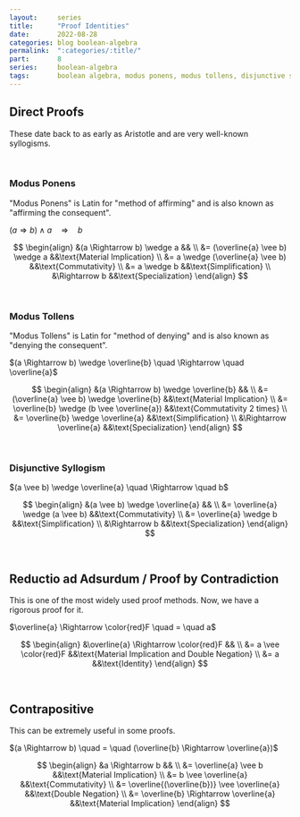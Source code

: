 ```yaml
---
layout:     series
title:      "Proof Identities"
date:       2022-08-28
categories: blog boolean-algebra
permalink:  ":categories/:title/"
part:       8
series:     boolean-algebra
tags:       boolean algebra, modus ponens, modus tollens, disjunctive syllogism, reductio ad absurdum, contrapositive
---
```


## Direct Proofs

These date back to as early as Aristotle and are very well-known syllogisms.

<br>

### Modus Ponens

"Modus Ponens" is Latin for "method of affirming" and is also known as "affirming the consequent".

$(a \Rightarrow b) \wedge a \quad \Rightarrow \quad b$

$$
\begin{align}
    &(a \Rightarrow b) \wedge a            && \\
    &= (\overline{a} \vee b) \wedge a   &&\text{Material Implication} \\
    &= a \wedge (\overline{a} \vee b)   &&\text{Commutativity} \\
    &= a \wedge b                       &&\text{Simplification} \\
    &\Rightarrow b                         &&\text{Specialization}
\end{align}
$$

<br>

### Modus Tollens

"Modus Tollens" is Latin for "method of denying" and is also known as "denying the consequent".

$(a \Rightarrow b) \wedge \overline{b} \quad \Rightarrow \quad \overline{a}$

$$
\begin{align}
    &(a \Rightarrow b) \wedge \overline{b}             && \\
    &= (\overline{a} \vee b) \wedge \overline{b}    &&\text{Material Implication} \\
    &= \overline{b} \wedge (b \vee \overline{a})    &&\text{Commutativity 2 times} \\
    &= \overline{b} \wedge \overline{a}             &&\text{Simplification} \\
    &\Rightarrow \overline{a}                          &&\text{Specialization}
\end{align}
$$

<br>

### Disjunctive Syllogism

$(a \vee b) \wedge \overline{a} \quad \Rightarrow \quad b$

$$
\begin{align}
    &(a \vee b) \wedge \overline{a}         && \\
    &= \overline{a} \wedge (a \vee b)       &&\text{Commutativity} \\
    &= \overline{a} \wedge b                &&\text{Simplification} \\
    &\Rightarrow b                             &&\text{Specialization}
\end{align}
$$

<br>

## Reductio ad Adsurdum / Proof by Contradiction

This is one of the most widely used proof methods. Now, we have a rigorous proof for it.

$\overline{a} \Rightarrow \color{red}F \quad = \quad a$

$$
\begin{align}
    &\overline{a} \Rightarrow \color{red}F     && \\
    &= a \vee \color{red}F                  &&\text{Material Implication and Double Negation} \\
    &= a                                    &&\text{Identity}
\end{align}
$$

<br>

## Contrapositive

This can be extremely useful in some proofs.

$(a \Rightarrow b) \quad = \quad (\overline{b} \Rightarrow \overline{a})$

$$
\begin{align}
    &a \Rightarrow b                                   && \\
    &= \overline{a} \vee b                          &&\text{Material Implication} \\
    &= b \vee \overline{a}                          &&\text{Commutativity} \\
    &= \overline{(\overline{b})} \vee \overline{a}  &&\text{Double Negation} \\
    &= \overline{b} \Rightarrow \overline{a}           &&\text{Material Implication}
\end{align}
$$